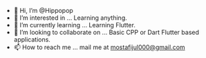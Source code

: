- 👋 Hi, I’m @Hippopop
- 👀 I’m interested in ... Learning anything.
- 🌱 I’m currently learning ... Learning Flutter.
- 💞️ I’m looking to collaborate on ... Basic CPP or Dart Flutter based applications. 
- 📫 How to reach me ... mail me at mostafijul000@gmail.com

<!---
Hippopop/Hippopop is a ✨ special ✨ repository because its `README.md` (this file) appears on your GitHub profile.
You can click the Preview link to take a look at your changes.
--->
